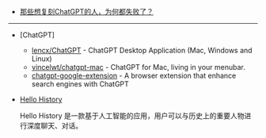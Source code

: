 - [那些想复刻ChatGPT的人，为何都失败了？](https://m.huxiu.com/article/799561.html)

---

- [ChatGPT]

    - [lencx/ChatGPT](https://github.com/lencx/ChatGPT) - ChatGPT Desktop Application (Mac, Windows and Linux)
    - [vincelwt/chatgpt-mac](https://github.com/vincelwt/chatgpt-mac) - ChatGPT for Mac, living in your menubar.
    - [chatgpt-google-extension](https://github.com/wong2/chatgpt-google-extension) - A browser extension that enhance search engines with ChatGPT

- [Hello History](https://mp.weixin.qq.com/s/rEZBKaQt9_uTIv0-_nSBXQ)

    Hello History 是一款基于人工智能的应用，用户可以与历史上的重要人物进行深度聊天、对话。

